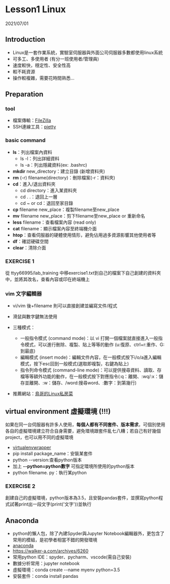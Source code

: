 # Lesson1 Linux 
2021/07/01
## Introduction
* Linux是一套作業系統，實驗室伺服器與外面公司伺服器多數都使用linux系統
* 可多工、多使用者 (有分一班使用者/管理員)
* 速度較快，穩定性、安全性高
* 較不耗資源
* 操作較複雜，需要花時間熟悉...

## Preparation

### tool
* 檔案傳輸：[FileZilla](https://filezilla-project.org/)
* SSH連線工具：[pietty](https://sites.google.com/view/pietty-project/download)

### basic command
* **ls**：列出檔案內資料
    * ls -l：列出詳細資料
    * ls -a：列出隱藏資料(ex: .bashrc)
* **mkdir** new_directory：建立目錄 (新增資料夾)
* **rm** (-r) filename(directory)：刪除檔案(-r：資料夾)
* **cd**：進入/退出資料夾
    * cd directory：進入某資料夾
    * cd . .：退回上一層
    * cd ~ or cd：退回至家目錄
* **cp** filename new_place：複製filename至new_place
* **mv** filename new_place：剪下filename至new_place or 重新命名
* **less** filename：查看檔案內容 (read only)
* **cat** filename：顯示檔案內容至終端機介面
* **htop**：查看伺服器的硬體使用情形，避免佔用過多資源影響其他使用者等
* **df**：確認硬碟空間
* **clear**：清除介面

### EXERCISE 1
從 ttyy66995/lab_training 中移exercise1.txt到自己的檔案下自己創建的資料夾中，並將其改名，查看內容或印在終端機上

### vim 文字編輯器
* vi/vim 後+filename 則可以直接創建並編寫文件/程式
* 滑鼠與數字鍵無法使用
* 三種模式：
    * 一般指令模式 (command mode)：以 vi 打開一個檔案就直接進入一般指令模式，可以進行刪除、複製、貼上等等的動作 (u:復原、ctrl+r:重作、G:到最底)
    * 編輯模式 (insert mode)：編輯文件內容，在一般模式按下i/o/a進入編輯模式，按下esc回到一般模式(選取即複製，右鍵為貼上)
    * 指令列命令模式 (command-line mode)：可以提供搜尋資料、讀取、存檔等等額外功能的動作，在一般模式按下對應指令(:q：離開、:wq/:x：儲存並離開、:w：儲存、/word:搜尋word、:數字：到第幾行)

* 推薦網站：[鳥哥的Linux私房菜](http://linux.vbird.org/)
## virtual environment 虛擬環境 (!!!)
如果在同一台伺服器有許多人使用，**每個人都有不同套件、版本需求**，可個別使用各自的虛擬環境建立符合自身需要，避免環境跟套件亂七八糟；若自己有好幾個project，也可以用不同的虛擬環境
* [virtualenvwrapper](https://www.itread01.com/content/1498915331.html)
* pip install package_name：安裝某套件
* python --version:查看python版本
* 加上 **--python=python數字** 可指定環境所使用的python版本
* python filename. py：執行某python

### EXERCISE 2
創建自己的虛擬環境，python版本為3.5，且安裝pandas套件，並撰寫python程式試著print出一段文字(print('文字'))並執行

## Anaconda
* python的懶人包，除了內建Spyder與Jupyter Notebook編輯器外，更包含了常用的模組，是初學者相當不錯的開發環境
* [anaconda](https://www.anaconda.com/products/individual)
* https://walker-a.com/archives/6260
* 常用python IDE：spyder、pycharm、vscode(需自己安裝)
* 數據分析常用：jupyter notebook
* 虛擬環境：conda create --name myenv python=3.5
* 安裝套件：conda install pandas
